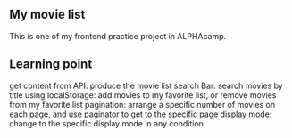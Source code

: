 ## My movie list
This is one of my frontend practice project in ALPHAcamp.

## Learning point
get content from API: produce the movie list
search Bar: search movies by title
using localStorage: add movies to my favorite list, or remove movies from my favorite list
pagination: arrange a specific number of movies on each page, and use paginator to get to the specific page
display mode: change to the specific display mode in any condition